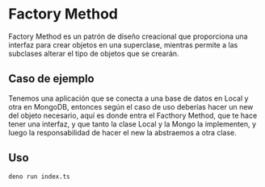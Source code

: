 # Factory Method

Factory Method es un patrón de diseño creacional que proporciona una interfaz para crear objetos en una superclase, mientras permite a las subclases alterar el tipo de objetos que se crearán.

## Caso de ejemplo

Tenemos una aplicación que se conecta a una base de datos en Local y otra en MongoDB, entonces según el caso de uso deberías hacer un new del objeto necesario, aquí es donde entra el Facthory Method, que te hace tener una interfaz, y que tanto la clase Local y la Mongo la implementen, y luego la responsabilidad de hacer el new la abstraemos a otra clase.

## Uso

```bash
deno run index.ts
```
